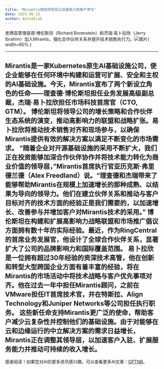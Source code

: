 ```yaml
---
title: 'Mirantis增加领导层以加速收入和客户参与'
date: 2025-06-13
author: ByteAILab
---
```


老牌高管理查德·博伦斯坦（Richard Borenstein）和杰瑞·易卜拉欣（Jerry Ibrahim）加入Mirantis，强化合作伙伴关系并提升技术销售执行力。![图片](https://ai-techpark.com/wp-content/uploads/Mirantis-Adds.jpg){ width=60% }

---

Mirantis是一家Kubernetes原生AI基础设施公司，使企业能够在任何环境中构建和运营可扩展、安全和主权的AI基础设施。今天，Mirantis宣布了两个新设立角色的任命——理查德·博伦斯坦担任业务发展高级副总裁，杰瑞·易卜拉欣担任市场科技首席官（CTO, GTM）。
博伦斯坦将领导公司的增长策略和合作伙伴生态系统的演变，推动高影响力的联盟和战略扩张。易卜拉欣将推动技术销售对齐和现场参与，以确保Mirantis提供有效的解决方案以满足不断变化的市场需求。
“随着企业对开源基础设施的采用不断扩大，我们正在投资能够加深合作伙伴协作并将技术能力转化为商业价值的领导层，”Mirantis首席执行官亚历克斯·弗里德兰德（Alex Freedland）说。“理查德和杰瑞带来了能够帮助Mirantis在规模上加速增长的那种成熟、以结果为导向的领导力。他们在建立伙伴关系和推动与客户目标对齐的技术方面的经验正是我们需要的，以加速增长、改善参与并增加客户对Mirantis技术的采用。”
博伦斯坦在构建和扩展高影响力战略联盟和市场推广倡议方面拥有数十年的实际经验。最近，作为RingCentral的首席业务发展官，他设计了全球合作伙伴关系，显著扩大了公司的品牌影响力和国际覆盖范围。
易卜拉欣是一位拥有超过30年经验的资深技术高管，他在创新和转型大型跨国企业方面有着丰富的经验，将在Mirantis的市场活动中将技术战略与客户优先事项对齐。他在过去一年中担任Mirantis顾问，之前在VMware担任IT首席技术官，并在特斯拉、Align Technology和Juniper Networks等公司担任执行职务。
这些新任命支持Mirantis更广泛的使命，帮助客户减少云复杂性并控制他们的基础设施。由于对能够在云和边缘运行的中立解决方案的需求日益增长，Mirantis正在调整其领导层，以加速客户入驻、扩展服务能力并推动可持续的收入增长。
---
感谢阅读！如果您对AI的更多资讯感兴趣，可以查看更多AI文章：[GPTNB](https://gptnb.com)。